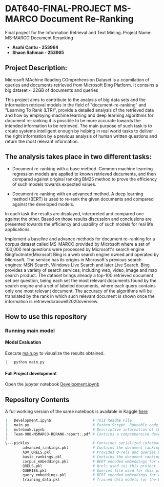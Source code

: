 # DAT640-FINAL-PROJECT MS-MARCO Document Re-Ranking
Final project for the Information Retrieval and Text Mining. Project Name: MS-MARCO Document Reranking
* **Asahi Cantu - 253964**
* **Shaon Rahman - 253965**

## Project Description:
Microsoft MAchine Reading COmprehension Dataset  is a copmilation of queries and documents retrieved from Microsoft Bing Platform. It contains a big dataset ~ 22GB of documents and queries

This project aims to contribute to the analysis of big data sets and the information retrieval models in the field of "document-re-ranking" and "Learning To Rank (LTR)", provide a detailed analysis of the retrieved data and how by employing machine learning and deep learning algorithms for document re-ranking it is possible to be more accurate towards the intended information to be retrieved. The main purpose of such task is to create systems intelligent enough by helping in real world tasks to deliver the right information by a previous analysis of human written questions and return the most relevant information.

## The analysis takes place in two different tasks:
* Document re-ranking with a base method. Common machine learning regression models are applied to known retrieved documents, and then compared against original ranking BM25 method to prove the efficiency of such models towards expected values.
    
* Document re-ranking with an advanced method. A deep learning method (BERT) is used to re-rank the given documents and compared against the developed models.


In each task the results are displayed, interpreted and compared one against the other. Based on those results discussion and conclusions are presented towards the efficiency and usability of such models for real life applications.

Implement a baseline and advance methods for document re-ranking for a corpus dataset called MS-MARCO provided by Microsoft where a set of 100,000 real questions were processed by Microsoft's search engine Bingfootnote{Microsoft Bing is a web search engine owned and operated by Microsoft. The service has its origins in Microsoft's previous search engines: MSN Search, Windows Live Search and later Live Search. Bing provides a variety of search services, including web, video, image and map search product. The dataset brings already a top-100 retrieved document set per question, being each set the most relevant documents found by the search engine and a set of labeled documents, where each query contains only one most relevant document. The accuracy of the algorithms will be translated by the rank in which such relevant document is shown once the information is retrievedcraswell2020overview.

## How to use this repository

### Running main model
#### Model Evaluation

Execute [main.py](main.py) to visualize the results obtained.

```bash
|   python main.py 
```

#### Full Project development
Open the jupyter notebook [Development.ipynb](Development.ipynb)


## Repository Contents

A full working version of the same notebook is available in Kaggle [here](https://www.kaggle.com/asahicantu/dat640-final-project-ms-marco/edit)

```bash
|   Development.ipynb                   # This Readme File
|   main.py                             # Python Scrypt. Runnable code.  opens every file in the  'pickles' directory to perform model evaluation
|   notebook.ipynb                      # Descriptive information of the python script, enable to modify and understand the re-ranking process.
|   Team-008-MSMARCO-RERANK-report..pdf # Contains a comprehensive description and documentation for this project                                    
|
\---pickles                             # Containes serialized information for the queries and rankngs used in this project
        advanced_rankings.pkl           # Contains the document rankings used in the advanced model.
        ADV_QRELS.pkl                   # Provides Q-rels and queries used in the dadvanced methodology
        basic_rankings.pkl              # Contains the document rankings used in the basic model.
        corpus_embeddings.pkl           # BERT encoded embeddings for each summarized document
        QRELS.pkl                       # Qrels used ini this project
        QUERIES.pkl                     # Queries file used for this project
        query_embeddings.pkl            # BERT encoded embeddings for each query used in this project
        training_data.pkl               # Trained data models for the base method approeach
```
